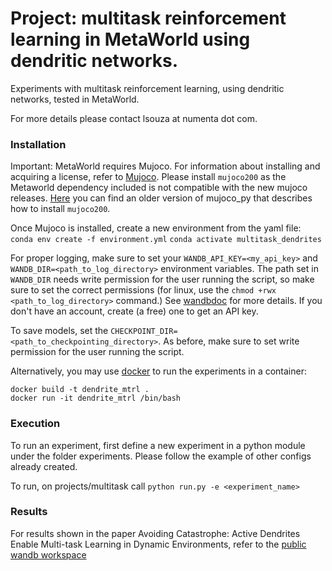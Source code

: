 # Project: multitask reinforcement learning in MetaWorld using dendritic networks.


Experiments with multitask reinforcement learning, using dendritic networks, tested in MetaWorld.

For more details please contact lsouza at numenta dot com.

### Installation

Important: MetaWorld requires Mujoco. For information about installing and acquiring a license, refer to [Mujoco](https://www.roboti.us/license.html). Please install `mujoco200` as the Metaworld dependency included is not compatible with the new mujoco releases. [Here](https://github.com/openai/mujoco-py/tree/392c6e538101116f7e3079ab4e0eb53380dbe71b) you can find an older version of mujoco_py that describes how to install `mujoco200`.

Once Mujoco is installed, create a new environment from the yaml file:
`conda env create -f environment.yml`
`conda activate multitask_dendrites`

For proper logging, make sure to set your `WANDB_API_KEY=<my_api_key>` and `WANDB_DIR=<path_to_log_directory>` environment variables. The path set in `WANDB_DIR` needs write permission for the user running the script, so make sure to set the correct permissions (for linux, use the `chmod +rwx <path_to_log_directory>` command.) See [wandbdoc](https://docs.wandb.ai/guides/track/advanced/environment-variables) for more details. If you don't have an account, create (a free) one to get an API key.

To save models, set the `CHECKPOINT_DIR=<path_to_checkpointing_directory>`. As before, make sure to set write permission for the user running the script.


Alternatively, you may use [docker](https://www.docker.com) to run the experiments in a container:

    docker build -t dendrite_mtrl .
    docker run -it dendrite_mtrl /bin/bash

### Execution

To run an experiment, first define a new experiment in a python module under the folder experiments. Please follow the example of other configs already created.

To run, on projects/multitask call `python run.py -e <experiment_name>`

### Results

For results shown in the paper Avoiding Catastrophe: Active Dendrites Enable Multi-task Learning in Dynamic Environments, refer to the [public wandb workspace](https://wandb.ai/nupic-research/multitask_journal)
